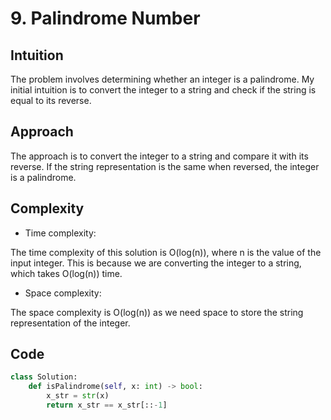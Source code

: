 # 9. Palindrome Number

## Intuition

The problem involves determining whether an integer is a palindrome. My initial intuition is to convert the integer to a string and check if the string is equal to its reverse.

## Approach

The approach is to convert the integer to a string and compare it with its reverse. If the string representation is the same when reversed, the integer is a palindrome.

## Complexity

- Time complexity:

The time complexity of this solution is O(log(n)), where n is the value of the input integer. This is because we are converting the integer to a string, which takes O(log(n)) time.

- Space complexity:

The space complexity is O(log(n)) as we need space to store the string representation of the integer.

## Code

```python
class Solution:
    def isPalindrome(self, x: int) -> bool:
        x_str = str(x)
        return x_str == x_str[::-1]
```
